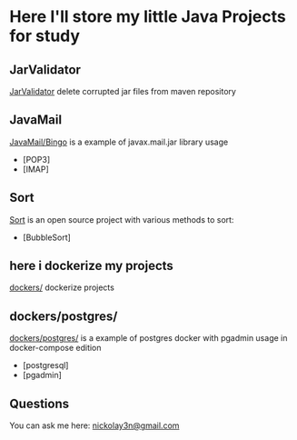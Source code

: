 # Here I'll store my little Java Projects for study

## JarValidator

[JarValidator](https://github.com/nickolay3n/java/tree/master/JarValidator) delete corrupted jar files from maven repository


## JavaMail

[JavaMail/Bingo](https://github.com/nickolay3n/java/tree/master/JavaMail/Bingo) is a example of javax.mail.jar library usage

+ [POP3]
+ [IMAP]

## Sort

[Sort](https://github.com/nickolay3n/java/tree/master/Sort)  is an open source project with various methods to sort:

+ [BubbleSort]

## here i dockerize my projects

[dockers/](https://github.com/nickolay3n/java/tree/master/dockers) dockerize projects

## dockers/postgres/

[dockers/postgres/](https://github.com/nickolay3n/java/tree/master/dockers/postgres) is a example of postgres docker with pgadmin usage in docker-compose edition

+ [postgresql]
+ [pgadmin]


## Questions

You can ask me here: nickolay3n@gmail.com
